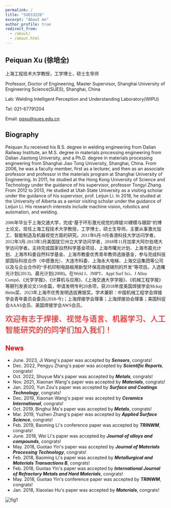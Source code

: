```yaml
---
permalink: /
title: "SUES3226"
excerpt: "About me"
author_profile: true
redirect_from: 
  - /about/
  - /about.html
---
```

## Peiquan Xu (徐培全)

上海工程技术大学教授，工学博士，硕士生导师  

Professor, Doctor of Engineering, Master Supervisor, Shanghai University of Engineering Science(SUES), Shanghai, China  

Lab: Welding Intelligent Perception and Understanding Laboratory(WIPU)  

Tel: 021-67791204  

Email: pqxu@sues.edu.cn  

## Biography

Peiquan Xu received his B.S. degree in  welding engineering from Dalian  Railway Institute, an M.S. degree in  materials processing engineering from  Dalian Jiaotong University, and a Ph.D.  degree in materials processing  engineering from Shanghai Jiao Tong  University, Shanghai, China. From 2006, he was a faculty member,  first as a lecturer, and then as an associate professor and  professor in the materials program at Shanghai University of  Engineering. In 2011, he studied at the Hong Kong University  of Science and Technology under the guidance of his supervisor,  professor Tongyi Zhang. From 2012 to 2013, He studied at  Utah State University as a visiting scholar under the guidance  of his supervisor, prof. Leijun Li. In 2018, he studied at the  University of Alberta as a senior visiting scholar under the  guidance of Leijun Li. His research interests include machine  vision, robotics and automation, and welding.  

<font face="微软雅黑">2006年毕业于上海交通大学，完成“基于环形激光视觉的焊缝3D建模与跟踪”的博士论文。现任上海工程技术大学教授，工学博士，硕士生导师。主要从事激光加工、智能制造及机器视觉方面的研究。2011年6月-9月香港科技大学访问学者，2012年3月-2013年3月美国犹它州立大学访问学者，2018年11月加拿大阿尔伯塔大学访问学者。主持完成国家自然科学基金项目、上海市曙光计划、上海市晨光计划、上海市科委自然科学基金、上海市教委优秀青年教师选拨基金，参与完成科技部国际科技合作（中德激光）、大连市科委、上海永大电梯、上海交运集团等公司以及与企业合作的“手机印制电路板用新型环保高效褪锡剂的开发”等项目。入选曙光计划(2013)、晨光计划(2008)。在Weld J、JMPT、Appl Surf Sci、J Alloy Compd、《光学学报》、《计算机与应用》、《上海交通大学学报》、《机械工程学报》等期刊发表论文150余篇，申请发明专利20余项，获2018年度美国焊接学会Mckay Helm奖、2023年上海市优秀发明选拔赛银奖。学术兼职：中国机械工程学会焊接学会青年委员会委员(2018-今)；上海焊接学会理事；上海焊接协会理事；美国科促会AAAS会员、美国焊接学会AWS会员。</font>  

<font face="微软雅黑"><font color=red><font size=5>欢迎有志于焊接、视觉与语言、机器学习、人工智能研究的的同学们加入我们！</font></font></font>

## <font color=red>News</font>

- June. 2023, Ji Wang's paper was accepted by ***Sensors***, congrats!
- Dec. 2022, Pengyu Zhang's paper was accepted by ***Scientific Reports***, congrats!
- Oct. 2022, Shuyue Ma's paper was accepted by ***Metals***, congrats!
- Nov. 2021, Xiaonan Wang's paper was accepted by ***Materials***, congrats!
- Jan. 2020, Yun Zou's paper was accepted by ***Surface and Coatings Technology***, congrats!
- Dec. 2019, Xiaonan Wang's paper was accepted by ***Ceramics International***, congrats!
- Oct. 2019, Binghui Ma's paper was accepted by ***Metals***, congrats!
- Mar. 2019, Yuzhen Zhang's paper was accepted by ***Applied Surface Science***, congrats!
- Feb. 2019, Baoming Li's conference paper was accepted by ***TRINWM***, congrats!
- June. 2018, Wei Li's paper was accepted by ***Journal of alloys and compounds***, congrats!
- May. 2018, Guotao Yin's paper was accepted by ***Journal of Materials Processing Technology***, congrats!
- Feb. 2018, Baoming Li's paper was accepted by ***Metallurgical and Materials Transactions B***, congrats!
- Feb. 2018, Guotao Yin's paper was accepted by ***International Journal of Refractory Metals and Hard Materials***, congrats!
- May. 2018, Guotao Yin's conference paper was accepted by ***TRINWM***, congrats!
- Jan. 2018, Xiaoxiao Hu's paper was accepted by ***Materials***, congrats!




![fig1](https://github.com/SUES3226/SUES3226.github.io/assets/137145886/d37eb151-c01b-4ed6-a7ab-dffa175fdebc)
